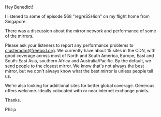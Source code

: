 Hey Benedict!

I listened to some of episode 568 "regreSSHion" on my flight home from Singapore.

There was a discussion about the mirror network and performance of some of the mirrors.

Please ask your listeners to report any performance problems to clusteradm@freebsd.org. We currently have about 15 sites in the CDN, with good coverage across most of North and South America, Europe, East and South-East Asia, southern Africa and Australia/Pacific. By the default, we send people to the closest mirror. We know that's not always the best mirror, but we don't always know what the best mirror is unless people tell us.

We're also looking for additional sites for better global coverage. Generous offers welcome. Ideally colocated with or near internet exchange points.

Thanks.

Philip
